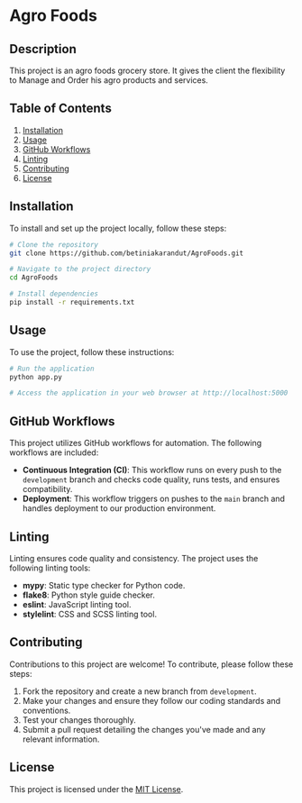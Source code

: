 # Agro Foods

## Description

This project is an agro foods grocery store. It gives the client the flexibility to Manage and Order his agro products and services.

## Table of Contents

1. [Installation](#installation)
2. [Usage](#usage)
3. [GitHub Workflows](#github-workflows)
4. [Linting](#linting)
5. [Contributing](#contributing)
6. [License](#license)

## Installation

To install and set up the project locally, follow these steps:

```bash
# Clone the repository
git clone https://github.com/betiniakarandut/AgroFoods.git

# Navigate to the project directory
cd AgroFoods

# Install dependencies
pip install -r requirements.txt
```

## Usage

To use the project, follow these instructions:

```bash
# Run the application
python app.py

# Access the application in your web browser at http://localhost:5000
```

## GitHub Workflows

This project utilizes GitHub workflows for automation. The following workflows are included:

- **Continuous Integration (CI)**: This workflow runs on every push to the `development` branch and checks code quality, runs tests, and ensures compatibility.
- **Deployment**: This workflow triggers on pushes to the `main` branch and handles deployment to our production environment.

## Linting

Linting ensures code quality and consistency. The project uses the following linting tools:

- **mypy**: Static type checker for Python code.
- **flake8**: Python style guide checker.
- **eslint**: JavaScript linting tool.
- **stylelint**: CSS and SCSS linting tool.

## Contributing

Contributions to this project are welcome! To contribute, please follow these steps:

1. Fork the repository and create a new branch from `development`.
2. Make your changes and ensure they follow our coding standards and conventions.
3. Test your changes thoroughly.
4. Submit a pull request detailing the changes you've made and any relevant information.

## License

This project is licensed under the [MIT License](LICENSE).
